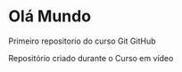 # Olá Mundo
 Primeiro repositorio do curso Git GitHub

 Repositório criado durante o Curso em vídeo
